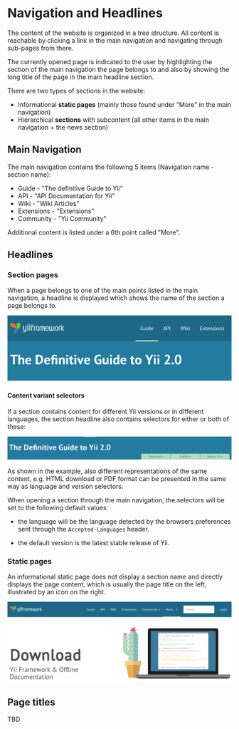 Navigation and Headlines
========================

The content of the website is organized in a tree structure.
All content is reachable by clicking a link in the main navigation
and navigating through sub-pages from there.

The currently opened page is indicated to the user by highlighting the
section of the main navigation the page belongs to and also
by showing the long title of the page in the main headline section.

There are two types of sections in the website:

- Informational **static pages** (mainly those found under "More" in the main navigation)
- Hierarchical **sections** with subcontent (all other items in the main navigation + the news section)

Main Navigation
---------------

The main navigation contains the following 5 items (Navigation name - section name):

- Guide - "The definitive Guide to Yii"
- API - "API Documentation for Yii"
- Wiki - "Wiki Articles"
- Extensions - "Extensions"
- Community - "Yii Community"

Additional content is listed under a 6th point called "More".

Headlines
---------

### Section pages

When a page belongs to one of the main points listed in the main navigation,
a headline is displayed which shows the name of the section a page belongs to.

![Main headline showing the section name of the Guide](images/nav_main_headline.png)


#### Content variant selectors

If a section contains content for different Yii versions or in different languages,
the section headline also contains selectors for either or both of these:

![Section headline contains version and language selectors](images/nav_version_language_selector.png)

As shown in the example, also different representations of the same content, e.g.
HTML download or PDF format can be presented in the same way as language and version selectors.

When opening a section through the main navigation, the selectors will
be set to the following default values:

- the language will be the language detected by the browsers
  preferences sent through the `Accepted-Languages` header.
  
- the default version is the latest stable release of Yii.

### Static pages

An informational static page does not display a section name and directly displays the
page content, which is usually the page title on the left, illustrated by an icon on the right.

![Static page does not show a section title](images/nav_static_page_title.png)


Page titles
-----------

TBD